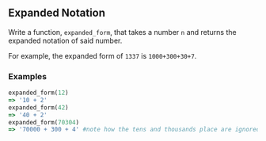 ## Expanded Notation

Write a function, ```expanded_form```, that takes a number ```n``` and returns the expanded notation of said number.

For example, the expanded form of ```1337``` is ```1000+300+30+7```.

### Examples
```ruby
expanded_form(12)
=> '10 + 2'
expanded_form(42)
=> '40 + 2'
expanded_form(70304)
=> '70000 + 300 + 4' #note how the tens and thousands place are ignored
```
